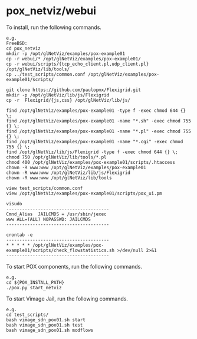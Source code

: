 pox_netviz/webui
================

To install, run the following commands.

    e.g.
    FreeBSD:
    cd pox_netviz
    mkdir -p /opt/glNetViz/examples/pox-example01
    cp -r webui/* /opt/glNetViz/examples/pox-example01/
    cp -r webui/scripts/{tcp_echo_client.pl,udp_client.pl} /opt/glNetViz/lib/tools/
    cp ../test_scripts/common.conf /opt/glNetViz/examples/pox-example01/scripts/
    
    git clone https://github.com/paulopmx/Flexigrid.git
    mkdir -p /opt/glNetViz/lib/js/Flexigrid
    cp -r  Flexigrid/{js,css} /opt/glNetViz/lib/js/
    
    find /opt/glNetViz/examples/pox-example01 -type f -exec chmod 644 {} \;
    find /opt/glNetViz/examples/pox-example01 -name "*.sh" -exec chmod 755 {} \;
    find /opt/glNetViz/examples/pox-example01 -name "*.pl" -exec chmod 755 {} \;
    find /opt/glNetViz/examples/pox-example01 -name "*.cgi" -exec chmod 755 {} \;
    find /opt/glNetViz/lib/js/Flexigrid -type f -exec chmod 644 {} \;
    chmod 750 /opt/glNetViz/lib/tools/*.pl
    chmod 400 /opt/glNetViz/examples/pox-example01/scripts/.htaccess
    chown -R www:www /opt/glNetViz/examples/pox-example01
    chown -R www:www /opt/glNetViz/lib/js/Flexigrid
    chown -R www:www /opt/glNetViz/lib/tools
    
    view test_scripts/common.conf
    view /opt/glNetViz/examples/pox-example01/scripts/pox_ui.pm
    
    visudo
    ---------------------------------------
    Cmnd_Alias	JAILCMDS = /usr/sbin/jexec
    www ALL=(ALL) NOPASSWD: JAILCMDS
    ---------------------------------------
    
    crontab -e
    ---------------------------------------
    * * * * * /opt/glNetViz/examples/pox-example01/scripts/check_flowstatistics.sh >/dev/null 2>&1
    ---------------------------------------

To start POX components, run the following commands.

    e.g.  
    cd ${POX_INSTALL_PATH}
    ./pox.py start_netviz

To start Vimage Jail, run the following commands.

    e.g.  
    cd test_scripts/
    bash vimage_sdn_pox01.sh start
    bash vimage_sdn_pox01.sh test
    bash vimage_sdn_pox01.sh modflows

